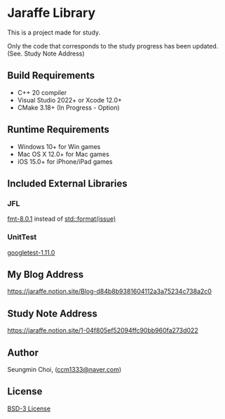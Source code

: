 ﻿# Jaraffe Library
This is a project made for study.

Only the code that corresponds to the study progress has been updated.
(See. Study Note Address)

## Build Requirements
- C++ 20 compiler
- Visual Studio 2022+ or Xcode 12.0+
- CMake 3.18+ (In Progress - Option)

## Runtime Requirements
- Windows 10+ for Win games 
- Mac OS X 12.0+ for Mac games
- iOS 15.0+ for iPhone/iPad games

## Included External Libraries
### JFL
[fmt-8.0.1](https://github.com/fmtlib/fmt) instead of [std::format(issue)](https://github.com/microsoft/STL/issues/1814) <br />
### UnitTest
[googletest-1.11.0](https://github.com/google/googletest) <br />

## My Blog Address
https://jaraffe.notion.site/Blog-d84b8b9381604112a3a75234c738a2c0

## Study Note Address
https://jaraffe.notion.site/1-04f805ef52094ffc90bb960fa273d022

## Author
Seungmin Choi, (ccm1333@naver.com)

## License
[BSD-3 License](http://opensource.org/licenses/BSD-3-Clause)
